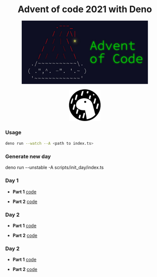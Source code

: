 <h1 align="center"> Advent of code 2021 with Deno </h1>

<p align="center">
  <img src="./assets/advent.jpeg" width="400" height="auto" />
</p>

<p align="center">
  <img src="./assets/logo.svg" width="100" height="auto" />
</p>

### Usage

```bash
deno run --watch --A <path to index.ts>
```

### Generate new day

deno run --unstable -A scripts/init_day/index.ts

### Day 1

- **Part 1** [code](./src/day_01/parts_1)

- **Part 2** [code](./src/day_01/parts_2)


### Day 2

- **Part 1** [code](./src/day_02/parts_1)

- **Part 2** [code](./src/day_02/parts_2)


### Day 2

- **Part 1** [code](./src/day_03/parts_1)

- **Part 2** [code](./src/day_03/parts_2)
